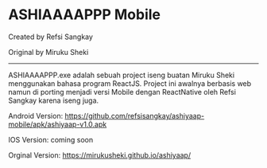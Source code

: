 <h1>ASHIAAAAPPP Mobile</h1>
Created by Refsi Sangkay

Original by Miruku Sheki
<hr>

ASHIAAAAPPP.exe adalah sebuah project iseng buatan Miruku Sheki menggunakan bahasa program ReactJS. 
Project ini awalnya berbasis web namun di porting menjadi versi Mobile dengan ReactNative oleh Refsi Sangkay karena iseng juga.

Android Version: https://github.com/refsisangkay/ashiyaap-mobile/apk/ashiyaap-v1.0.apk

IOS Version: coming soon

Orginal Version: https://mirukusheki.github.io/ashiyaap/

